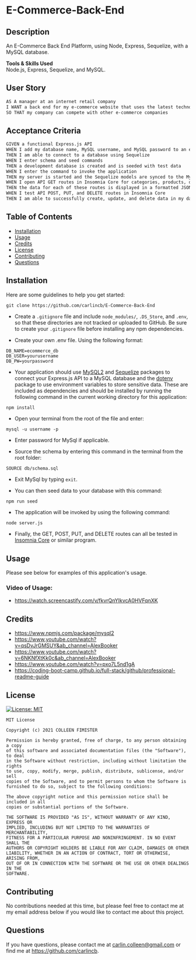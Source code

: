 # E-Commerce-Back-End

## Description

An E-Commerce Back End Platform, using Node, Express, Sequelize, with a MySQL database.

**Tools & Skills Used**<br>
Node.js, Express, Sequelize, and MySQL.

## User Story

```md
AS A manager at an internet retail company
I WANT a back end for my e-commerce website that uses the latest technologies
SO THAT my company can compete with other e-commerce companies
```

## Acceptance Criteria

```md
GIVEN a functional Express.js API
WHEN I add my database name, MySQL username, and MySQL password to an environment variable file
THEN I am able to connect to a database using Sequelize
WHEN I enter schema and seed commands
THEN a development database is created and is seeded with test data
WHEN I enter the command to invoke the application
THEN my server is started and the Sequelize models are synced to the MySQL database
WHEN I open API GET routes in Insomnia Core for categories, products, or tags
THEN the data for each of these routes is displayed in a formatted JSON
WHEN I test API POST, PUT, and DELETE routes in Insomnia Core
THEN I am able to successfully create, update, and delete data in my database
```

## Table of Contents

- [Installation](#installation)
- [Usage](#usage)
- [Credits](#credits)
- [License](#license)
- [Contributing](#contributing)
- [Questions](#questions)

## Installation

Here are some guidelines to help you get started:

```
git clone https://github.com/carlincb/E-Commerce-Back-End
```

- Create a `.gitignore` file and include `node_modules/`, `.DS_Store`, and `.env`, so that these directories are not tracked or uploaded to GitHub. Be sure to create your `.gitignore` file before installing any npm dependencies.

- Create your own .env file. Using the following format:

```
DB_NAME=ecommerce_db
DB_USER=yourusername
DB_PW=yourpassword
```

- Your application should use [MySQL2](https://www.npmjs.com/package/mysql2) and [Sequelize](https://www.npmjs.com/package/sequelize) packages to connect your Express.js API to a MySQL database and the [dotenv](https://www.npmjs.com/package/dotenv) package to use environment variables to store sensitive data. These are included as dependencies and should be installed by running the following command in the current working directory for this application:

```
npm install
```

- Open your terminal from the root of the file and enter:

```
mysql -u username -p
```

- Enter password for MySql if applicable.

- Source the schema by entering this command in the terminal from the root folder:

```
SOURCE db/schema.sql
```

- Exit MySql by typing `exit`.

- You can then seed data to your database with this command:

```
npm run seed
```

- The application will be invoked by using the following command:

```bash
node server.js
```

- Finally, the GET, POST, PUT, and DELETE routes can all be tested in [Insomnia Core](https://insomnia.rest/products/insomnia) or similar program.

## Usage

Please see below for examples of this application's usage.

### Video of Usage:

- https://watch.screencastify.com/v/fkvrQnYIkvcA0HVFqnXK

## Credits

- https://www.npmjs.com/package/mysql2
- https://www.youtube.com/watch?v=qsDvJrGMSUY&ab_channel=AlexBooker
- https://www.youtube.com/watch?v=6NKNfXtKk0c&ab_channel=AlexBooker
- https://www.youtube.com/watch?v=pxo7L5nd1gA
- https://coding-boot-camp.github.io/full-stack/github/professional-readme-guide

## License

[![License: MIT](https://img.shields.io/badge/License-MIT-yellow.svg)](https://opensource.org/licenses/MIT)<br/>

    MIT License

    Copyright (c) 2021 COLLEEN FIMISTER

    Permission is hereby granted, free of charge, to any person obtaining a copy
    of this software and associated documentation files (the "Software"), to deal
    in the Software without restriction, including without limitation the rights
    to use, copy, modify, merge, publish, distribute, sublicense, and/or sell
    copies of the Software, and to permit persons to whom the Software is
    furnished to do so, subject to the following conditions:

    The above copyright notice and this permission notice shall be included in all
    copies or substantial portions of the Software.

    THE SOFTWARE IS PROVIDED "AS IS", WITHOUT WARRANTY OF ANY KIND, EXPRESS OR
    IMPLIED, INCLUDING BUT NOT LIMITED TO THE WARRANTIES OF MERCHANTABILITY,
    FITNESS FOR A PARTICULAR PURPOSE AND NONINFRINGEMENT. IN NO EVENT SHALL THE
    AUTHORS OR COPYRIGHT HOLDERS BE LIABLE FOR ANY CLAIM, DAMAGES OR OTHER
    LIABILITY, WHETHER IN AN ACTION OF CONTRACT, TORT OR OTHERWISE, ARISING FROM,
    OUT OF OR IN CONNECTION WITH THE SOFTWARE OR THE USE OR OTHER DEALINGS IN THE
    SOFTWARE.

## Contributing

No contributions needed at this time, but please feel free to contact me at my email address below if you would like to contact me about this project.

## Questions

If you have questions, please contact me at carlin.colleen@gmail.com or find me at https://github.com/carlincb.
